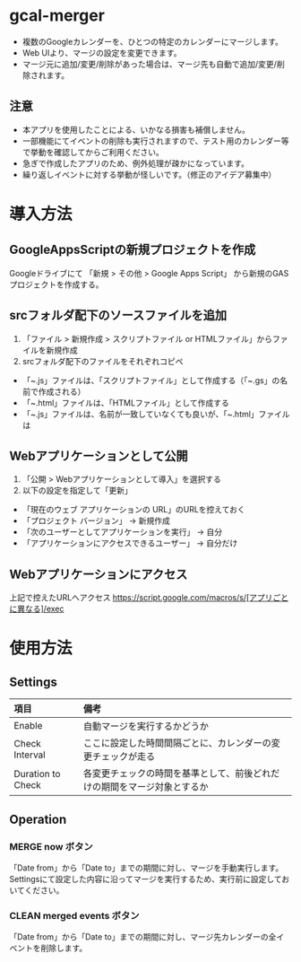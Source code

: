 # gcal-merger
- 複数のGoogleカレンダーを、ひとつの特定のカレンダーにマージします。
- Web UIより、マージの設定を変更できます。
- マージ元に追加/変更/削除があった場合は、マージ先も自動で追加/変更/削除されます。

## 注意
- 本アプリを使用したことによる、いかなる損害も補償しません。
 - 一部機能にてイベントの削除も実行されますので、テスト用のカレンダー等で挙動を確認してからご利用ください。
- 急ぎで作成したアプリのため、例外処理が疎かになっています。
- 繰り返しイベントに対する挙動が怪しいです。（修正のアイデア募集中）

# 導入方法

## GoogleAppsScriptの新規プロジェクトを作成
Googleドライブにて 「新規 > その他 > Google Apps Script」 から新規のGASプロジェクトを作成する。

## srcフォルダ配下のソースファイルを追加
1. 「ファイル > 新規作成 > スクリプトファイル or HTMLファイル」からファイルを新規作成
2. srcフォルダ配下のファイルをそれぞれコピペ
 - 「~.js」ファイルは、「スクリプトファイル」として作成する（「~.gs」の名前で作成される）
 - 「~.html」ファイルは、「HTMLファイル」として作成する
 - 「~.js」ファイルは、名前が一致していなくても良いが、「~.html」ファイルは

## Webアプリケーションとして公開
1. 「公開 > Webアプリケーションとして導入」を選択する
2. 以下の設定を指定して「更新」
 - 「現在のウェブ アプリケーションの URL」のURLを控えておく
 - 「プロジェクト バージョン」 -> 新規作成
 - 「次のユーザーとしてアプリケーションを実行」 -> 自分
 - 「アプリケーションにアクセスできるユーザー」 -> 自分だけ

## Webアプリケーションにアクセス
上記で控えたURLへアクセス
https://script.google.com/macros/s/[アプリごとに異なる]/exec

# 使用方法

## Settings
| 項目 | 備考 |
|:--|:--|
| Enable | 自動マージを実行するかどうか |
| Check Interval | ここに設定した時間間隔ごとに、カレンダーの変更チェックが走る |
| Duration to Check | 各変更チェックの時間を基準として、前後どれだけの期間をマージ対象とするか |


## Operation

### MERGE now ボタン
「Date from」から「Date to」までの期間に対し、マージを手動実行します。
Settingsにて設定した内容に沿ってマージを実行するため、実行前に設定しておいてください。

### CLEAN merged events ボタン
「Date from」から「Date to」までの期間に対し、マージ先カレンダーの全イベントを削除します。
